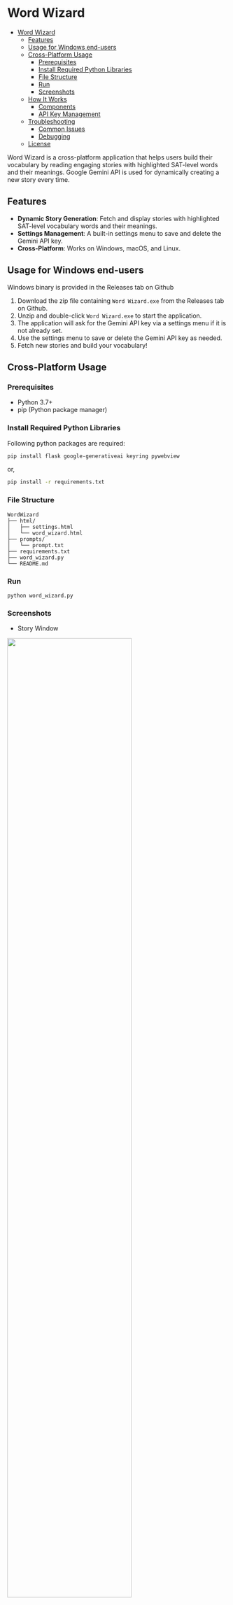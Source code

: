 # Word Wizard


<!-- @import "[TOC]" {cmd="toc" depthFrom=1 depthTo=6 orderedList=false} -->

<!-- code_chunk_output -->

- [Word Wizard](#word-wizard)
  - [Features](#features)
  - [Usage for Windows end-users](#usage-for-windows-end-users)
  - [Cross-Platform Usage](#cross-platform-usage)
    - [Prerequisites](#prerequisites)
    - [Install Required Python Libraries](#install-required-python-libraries)
    - [File Structure](#file-structure)
    - [Run](#run)
    - [Screenshots](#screenshots)
  - [How It Works](#how-it-works)
    - [Components](#components)
    - [API Key Management](#api-key-management)
  - [Troubleshooting](#troubleshooting)
    - [Common Issues](#common-issues)
    - [Debugging](#debugging)
  - [License](#license)

<!-- /code_chunk_output -->


Word Wizard is a cross-platform application that helps users build their vocabulary by reading engaging stories with highlighted SAT-level words and their meanings.
Google Gemini API is used for dynamically creating a new story every time.

## Features

- **Dynamic Story Generation**: Fetch and display stories with highlighted SAT-level vocabulary words and their meanings.
- **Settings Management**: A built-in settings menu to save and delete the Gemini API key.
- **Cross-Platform**: Works on Windows, macOS, and Linux.

## Usage for Windows end-users

Windows binary is provided in the Releases tab on Github

1. Download the zip file containing `Word Wizard.exe` from the Releases tab on Github.
2. Unzip and double-click `Word Wizard.exe` to start the application.
3. The application will ask for the Gemini API key via a settings menu if it is not already set.
4. Use the settings menu to save or delete the Gemini API key as needed.
5. Fetch new stories and build your vocabulary!

## Cross-Platform Usage

### Prerequisites

- Python 3.7+
- pip (Python package manager)

### Install Required Python Libraries

Following python packages are required:

```bash
pip install flask google-generativeai keyring pywebview
```

or,

```bash
pip install -r requirements.txt
```

### File Structure

```
WordWizard
├── html/
│   ├── settings.html
│   └── word_wizard.html
├── prompts/
│   └── prompt.txt
├── requirements.txt
├── word_wizard.py
└── README.md
```

### Run

```
python word_wizard.py
```

### Screenshots

- Story Window

<!-- ![Story Window](https://github.com/user-attachments/assets/26e8ee55-df75-4e5e-8741-ebb3d880dda2) -->
<img src="https://github.com/user-attachments/assets/26e8ee55-df75-4e5e-8741-ebb3d880dda2" width="75%">

- Settings Window

<!-- ![Settings Window](https://github.com/user-attachments/assets/97e5d8a1-4850-493a-8155-b45a7c0a0ea3) -->
<img src="https://github.com/user-attachments/assets/97e5d8a1-4850-493a-8155-b45a7c0a0ea3" width="60%">

## How It Works

### Components
- **word_wizard.py**: Starts a Flask server and opens the application in a webview.

- **html/word_wizard.html**: Main HTML page for displaying stories.
- **html/settings.html**: Settings page for managing the Gemini API key.
- **prompts/prompt.txt**: Contains the prompt used by the Gemini API to generate stories.

### API Key Management

- Users must provide the application with a Google Gemini API key in order to use WordWizard
- The API key is **stored securely on their local computer** using `keyring`.
- Users can save and delete the API key via the settings menu in the application.

## Troubleshooting

### Common Issues

- **Server not starting**: Ensure that Python and all required libraries are installed correctly.
- **API key not working**: Double-check that the correct API key is entered and saved. Delete the API key in the Settings tab and enter a new one.

### Debugging

- Use console logs in the JavaScript and print statements in the Python code to debug issues.
- Check the terminal or command prompt for any error messages during execution.

## License

This project is licensed under the MIT License. See the [LICENSE](LICENSE) file for details.
